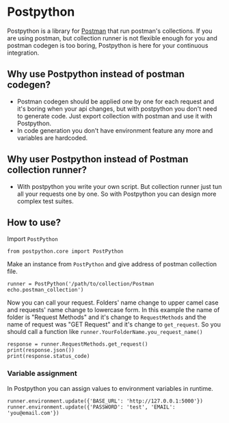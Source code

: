 # Postpython
Postpython is a library for [Postman](https://www.getpostman.com/) that run postman's collections.
If you are using postman, but collection runner is not flexible enough for you and postman codegen is too boring,
Postpython is here for your continuous integration.

## Why use Postpython instead of postman codegen?
- Postman codegen should be applied one by one for each request and it's boring when your api changes,
 but with postpython you don't need to generate code.
 Just export collection with postman and use it with Postpython.
- In code generation you don't have environment feature any more and variables are hardcoded.

## Why user Postpython instead of Postman collection runner?
- With postpython you write your own script. But collection runner just tun all your requests one by one.
So with Postpython you can design more complex test suites.

## How to use?

Import `PostPython`
```$python
from postpython.core import PostPython
```
Make an instance from `PostPython` and give address of postman collection file.
```$python
runner = PostPython('/path/to/collection/Postman echo.postman_collection')
```
Now you can call your request. Folders' name change to upper camel case and requests' name change to lowercase form.
In this example the name of folder is "Request Methods" and it's change to `RequestMethods` and the name of request was
"GET Request" and it's change to `get_request`. So you should call a function like `runner.YourFolderName.you_request_name()`
```$python
response = runner.RequestMethods.get_request()
print(response.json())
print(response.status_code)
```

### Variable assignment
In Postpython you can assign values to environment variables in runtime.
```
runner.environment.update({'BASE_URL': 'http://127.0.0.1:5000'})
runner.environment.update({'PASSWORD': 'test', 'EMAIL': 'you@email.com'})
```
